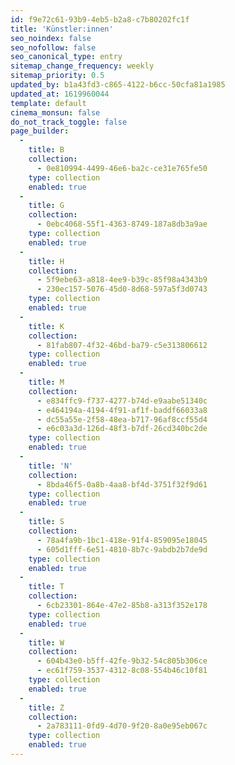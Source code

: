 ```yaml
---
id: f9e72c61-93b9-4eb5-b2a8-c7b80202fc1f
title: 'Künstler:innen'
seo_noindex: false
seo_nofollow: false
seo_canonical_type: entry
sitemap_change_frequency: weekly
sitemap_priority: 0.5
updated_by: b1a43fd3-c865-4122-b6cc-50cfa81a1985
updated_at: 1619960044
template: default
cinema_monsun: false
do_not_track_toggle: false
page_builder:
  -
    title: B
    collection:
      - 0e810994-4499-46e6-ba2c-ce31e765fe50
    type: collection
    enabled: true
  -
    title: G
    collection:
      - 0ebc4068-55f1-4363-8749-187a8db3a9ae
    type: collection
    enabled: true
  -
    title: H
    collection:
      - 5f9ebe63-a818-4ee9-b39c-85f98a4343b9
      - 230ec157-5076-45d0-8d68-597a5f3d0743
    type: collection
    enabled: true
  -
    title: K
    collection:
      - 81fab807-4f32-46bd-ba79-c5e313806612
    type: collection
    enabled: true
  -
    title: M
    collection:
      - e834ffc9-f737-4277-b74d-e9aabe51340c
      - e464194a-4194-4f91-af1f-baddf66033a8
      - dc55a55e-2f58-48ea-b717-96af8ccf55d4
      - e6c03a3d-126d-48f3-b7df-26cd340bc2de
    type: collection
    enabled: true
  -
    title: 'N'
    collection:
      - 8bda46f5-0a8b-4aa8-bf4d-3751f32f9d61
    type: collection
    enabled: true
  -
    title: S
    collection:
      - 78a4fa9b-1bc1-418e-91f4-859095e18045
      - 605d1fff-6e51-4810-8b7c-9abdb2b7de9d
    type: collection
    enabled: true
  -
    title: T
    collection:
      - 6cb23301-864e-47e2-85b8-a313f352e178
    type: collection
    enabled: true
  -
    title: W
    collection:
      - 604b43e0-b5ff-42fe-9b32-54c805b306ce
      - ec61f759-3537-4312-8c08-554b46c10f81
    type: collection
    enabled: true
  -
    title: Z
    collection:
      - 2a783111-0fd9-4d70-9f20-8a0e95eb067c
    type: collection
    enabled: true
---
```

